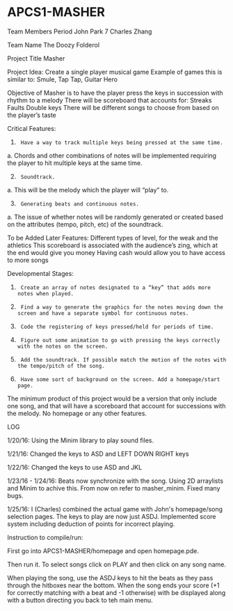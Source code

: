 # APCS1-MASHER

Team Members                                                                                                                     Period
John Park                                                                                                                                          7
Charles Zhang

Team Name
The Doozy Folderol 

Project Title
Masher


Project Idea:
Create a single player musical game
Example of games this is similar to: Smule, Tap Tap, Guitar Hero

Objective of Masher is to have the player press the keys in succession with rhythm to a melody
There will be scoreboard that accounts for:
Streaks
Faults
Double keys
There will be different songs to choose from based on the player’s taste

Critical Features:
1.      Have a way to track multiple keys being pressed at the same time.
a. Chords and other combinations of notes will be implemented requiring the player to hit multiple keys at the same time.
 
2.      Soundtrack.
a. This will be the melody which the player will “play” to.
 
3.      Generating beats and continuous notes.
a.  The issue of whether notes will be randomly generated or created based on the attributes (tempo, pitch, etc) of the soundtrack. 

To be Added Later Features:
Different types of level, for the weak and the athletics
This scoreboard is associated with the audience’s zing, which at the end would give you money
Having cash would allow you to have access to more songs

Developmental Stages:
1.      Create an array of notes designated to a “key” that adds more notes when played.
 
2.      Find a way to generate the graphics for the notes moving down the screen and have a separate symbol for continuous notes.
 
3.      Code the registering of keys pressed/held for periods of time.
 
4.      Figure out some animation to go with pressing the keys correctly with the notes on the screen.
 
5.      Add the soundtrack. If possible match the motion of the notes with the tempo/pitch of the song.
 
6.      Have some sort of background on the screen. Add a homepage/start page. 

The minimum product of this project would be a version that only include one song, and that will have a scoreboard that account for successions with the melody. No homepage or any other features.

LOG

1/20/16: Using the Minim library to play sound files.

1/21/16: Changed the keys to ASD and LEFT DOWN RIGHT keys

1/22/16: Changed the keys to use ASD and JKL

1/23/16 - 1/24/16: Beats now synchronize with the song. Using 2D arraylists and Minim to achive this. From now on refer to masher_minim. Fixed many bugs.

1/25/16: I (Charles) combined the actual game with John's homepage/song selection pages. The keys to play are now just ASDJ. Implemented score system including deduction of points for incorrect playing.


Instruction to compile/run:

First go into APCS1-MASHER/homepage and open homepage.pde.

Then run it. To select songs click on PLAY and then click on any song name.

When playing the song, use the ASDJ keys to hit the beats as they pass through the hitboxes near the bottom. When the song ends your score (+1 for correctly matching with a beat and -1 otherwise) with be displayed along with a button directing you back to teh main menu. 